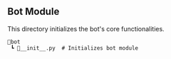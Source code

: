 ## Bot Module
This directory initializes the bot's core functionalities.

```plaintext
📂bot
 ┗ 📜__init__.py  # Initializes bot module
```